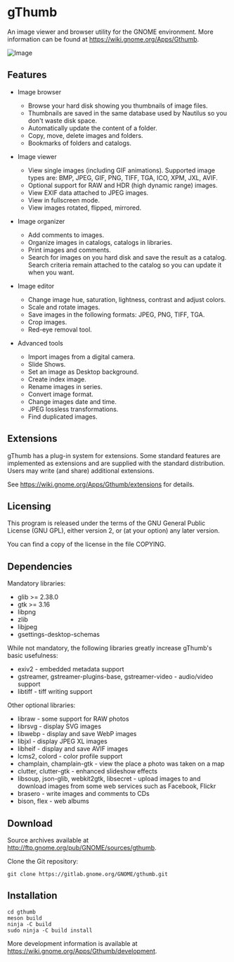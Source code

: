 # gThumb

An image viewer and browser utility for the GNOME environment.
More information can be found at <https://wiki.gnome.org/Apps/Gthumb>.

![Image](https://gitlab.gnome.org/GNOME/gthumb/raw/master/data/appdata/ss-viewer.png)

## Features

 * Image browser

   + Browse your hard disk showing you thumbnails of image files.
   + Thumbnails are saved in the same database used by Nautilus so you
     don't waste disk space.
   + Automatically update the content of a folder.
   + Copy, move, delete images and folders.
   + Bookmarks of folders and catalogs.

 * Image viewer

   + View single images (including GIF animations).  Supported image
     types are: BMP, JPEG, GIF, PNG, TIFF, TGA, ICO, XPM, JXL, AVIF.
   + Optional support for RAW and HDR (high dynamic range) images.
   + View EXIF data attached to JPEG images.
   + View in fullscreen mode.
   + View images rotated, flipped, mirrored.

 * Image organizer

   + Add comments to images.
   + Organize images in catalogs, catalogs in libraries.
   + Print images and comments.
   + Search for images on you hard disk and save the result as a catalog.
     Search criteria remain attached to the catalog so you can update it
     when you want.

 * Image editor

   + Change image hue, saturation, lightness, contrast and adjust colors.
   + Scale and rotate images.
   + Save images in the following formats: JPEG, PNG, TIFF, TGA.
   + Crop images.
   + Red-eye removal tool.

 * Advanced tools

   + Import images from a digital camera.
   + Slide Shows.
   + Set an image as Desktop background.
   + Create index image.
   + Rename images in series.
   + Convert image format.
   + Change images date and time.
   + JPEG lossless transformations.
   + Find duplicated images.

## Extensions

  gThumb has a plug-in system for extensions. Some standard features
  are implemented as extensions and are supplied with the standard
  distribution. Users may write (and share) additional extensions.

  See <https://wiki.gnome.org/Apps/Gthumb/extensions> for details.

## Licensing

  This program is released under the terms of the GNU General Public
  License (GNU GPL), either version 2, or (at your option) any later version.

  You can find a copy of the license in the file COPYING.

## Dependencies

  Mandatory libraries:

  * glib >= 2.38.0
  * gtk >= 3.16
  * libpng
  * zlib
  * libjpeg
  * gsettings-desktop-schemas

  While not mandatory, the following libraries greatly increase gThumb's basic usefulness:

  * exiv2 - embedded metadata support
  * gstreamer, gstreamer-plugins-base, gstreamer-video - audio/video support
  * libtiff - tiff writing support

  Other optional libraries:

  * libraw - some support for RAW photos
  * librsvg - display SVG images
  * libwebp - display and save WebP images
  * libjxl - display JPEG XL images
  * libheif - display and save AVIF images
  * lcms2, colord - color profile support
  * champlain, champlain-gtk - view the place a photo was taken on a map
  * clutter, clutter-gtk - enhanced slideshow effects
  * libsoup, json-glib, webkit2gtk, libsecret - upload images to and
    download images from some web services such as Facebook, Flickr
  * brasero - write images and comments to CDs
  * bison, flex - web albums

## Download

  Source archives available at <http://ftp.gnome.org/pub/GNOME/sources/gthumb>.

  Clone the Git repository:

    git clone https://gitlab.gnome.org/GNOME/gthumb.git

## Installation

    cd gthumb
    meson build
    ninja -C build
    sudo ninja -C build install

   More development information is available at
   <https://wiki.gnome.org/Apps/Gthumb/development>.
